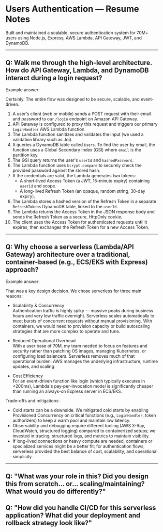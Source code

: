 # Users Authentication — Resume Notes

Built and maintained a scalable, secure authentication system for 70M+ users using Node.js, Express, AWS Lambda, API Gateway, JWT, and DynamoDB.

---

## Q: Walk me through the high-level architecture. How do API Gateway, Lambda, and DynamoDB interact during a login request?

Example answer:

Certainly. The entire flow was designed to be secure, scalable, and event-driven.

1. A user's client (web or mobile) sends a POST request with their email and password to our `/login` endpoint on Amazon API Gateway.
2. API Gateway is configured to proxy this request and triggers our primary `LoginHandler` AWS Lambda function.
3. The Lambda function sanitizes and validates the input (we used a validation library such as Joi).
4. It queries a DynamoDB table called `Users`. To find the user by email, the function uses a Global Secondary Index (GSI) where `email` is the partition key.
5. The GSI query returns the user's `userId` and `hashedPassword`.
6. The Lambda function uses `bcrypt.compare` to securely check the provided password against the stored hash.
7. If the credentials are valid, the Lambda generates two tokens:
   - A short-lived Access Token (a JWT, 15-minute expiry) containing `userId` and scope.
   - A long-lived Refresh Token (an opaque, random string, 30-day expiry).
8. The Lambda stores a hashed version of the Refresh Token in a separate `RefreshTokens` DynamoDB table, linked to the `userId`.
9. The Lambda returns the Access Token in the JSON response body and sends the Refresh Token as a secure, HttpOnly cookie.
10. The client uses the Access Token for authenticated requests until it expires, then exchanges the Refresh Token for a new Access Token.

---

## Q: Why choose a serverless (Lambda/API Gateway) architecture over a traditional, container-based (e.g., ECS/EKS with Express) approach?

Example answer:

That was a key design decision. We chose serverless for three main reasons:

- Scalability & Concurrency  
  Authentication traffic is highly spiky — massive peaks during business hours and very low traffic overnight. Serverless scales automatically to meet bursts of concurrent requests without manual provisioning. With containers, we would need to provision capacity or build autoscaling strategies that are more complex to operate and tune.

- Reduced Operational Overhead  
  With a user base of 70M, my team needed to focus on features and security rather than patching OS images, managing Kubernetes, or configuring load balancers. Serverless removes much of that operational burden: AWS manages the underlying infrastructure, runtime updates, and scaling.

- Cost Efficiency  
  For an event-driven function like login (which typically executes in <200ms), Lambda's pay-per-invocation model is significantly cheaper than running an always-on Express server in ECS/EKS.

Trade-offs and mitigations:

- Cold starts can be a downside. We mitigated cold starts by enabling Provisioned Concurrency on critical functions (e.g., `LoginHandler`, token authorizers) to keep a warm pool and maintain low latency.
- Observability and debugging require different tooling (AWS X-Ray, CloudWatch, structured logging) compared to containerized setups; we invested in tracing, structured logs, and metrics to maintain visibility.
- If long-lived connections or heavy compute are needed, containers or specialized services might be a better fit; for authentication flows, serverless provided the best balance of cost, scalability, and operational simplicity.

---

## Q: "What was your role in this? Did you design this from scratch... or... scaling/maintaining? What would you do differently?"
## Q: "How did you handle CI/CD for this serverless application? What did your deployment and rollback strategy look like?"
